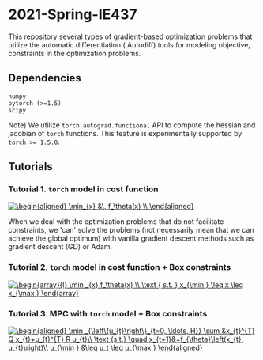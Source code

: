 # 2021-Spring-IE437

This repository several types of gradient-based optimization problems that utilize the automatic differentiation (
Autodiff) tools for modeling objective, constraints in the optimization problems.

## Dependencies

```
numpy
pytorch (>=1.5)
scipy
```

Note) We utilize `torch.autograd.functional` API to compute the hessian and jacobian of `torch` functions. This feature
is experimentally supported by `torch >= 1.5.0`.

## Tutorials

### Tutorial 1. `torch` model in cost function

<a href="https://www.codecogs.com/eqnedit.php?latex=\inline&space;\dpi{120}&space;\begin{aligned}&space;\min_{x}&space;&\,&space;f_\theta(x)&space;\\&space;\end{aligned}" target="_blank"><img src="https://latex.codecogs.com/png.latex?\inline&space;\dpi{120}&space;\begin{aligned}&space;\min_{x}&space;&\,&space;f_\theta(x)&space;\\&space;\end{aligned}" title="\begin{aligned} \min_{x} &\, f_\theta(x) \\ \end{aligned}" /></a>

When we deal with the optimization problems that do not facilitate constraints, we 'can' solve the problems (not
necessarily mean that we can achieve the global optimum) with vanilla gradient descent methods such as gradient
descent (GD) or Adam.

### Tutorial 2. `torch` model in cost function + Box constraints

<a href="https://www.codecogs.com/eqnedit.php?latex=\begin{array}{l}&space;\min&space;_{x}&space;f_\theta(x)&space;\\&space;\text&space;{&space;s.t.&space;}&space;x_{\min&space;}&space;\leq&space;x&space;\leq&space;x_{\max&space;}&space;\end{array}" target="_blank"><img src="https://latex.codecogs.com/gif.latex?\begin{array}{l}&space;\min&space;_{x}&space;f_\theta(x)&space;\\&space;\text&space;{&space;s.t.&space;}&space;x_{\min&space;}&space;\leq&space;x&space;\leq&space;x_{\max&space;}&space;\end{array}" title="\begin{array}{l} \min _{x} f_\theta(x) \\ \text { s.t. } x_{\min } \leq x \leq x_{\max } \end{array}" /></a>

### Tutorial 3. MPC with `torch` model + Box constraints

<a href="https://www.codecogs.com/eqnedit.php?latex=\begin{aligned}&space;\min&space;_{\left\{u_{t}\right\}_{t=0,&space;\ldots,&space;H}}&space;\sum&space;&x_{t}^{T}&space;Q&space;x_{t}&plus;u_{t}^{T}&space;R&space;u_{t}\\&space;\text&space;{s.t.}&space;\quad&space;x_{t&plus;1}&=f_{\theta}\left(x_{t},&space;u_{t}\right)\\&space;u_{\min&space;}&space;&\leq&space;u_t&space;\leq&space;u_{\max&space;}&space;\end{aligned}" target="_blank"><img src="https://latex.codecogs.com/gif.latex?\begin{aligned}&space;\min&space;_{\left\{u_{t}\right\}_{t=0,&space;\ldots,&space;H}}&space;\sum&space;&x_{t}^{T}&space;Q&space;x_{t}&plus;u_{t}^{T}&space;R&space;u_{t}\\&space;\text&space;{s.t.}&space;\quad&space;x_{t&plus;1}&=f_{\theta}\left(x_{t},&space;u_{t}\right)\\&space;u_{\min&space;}&space;&\leq&space;u_t&space;\leq&space;u_{\max&space;}&space;\end{aligned}" title="\begin{aligned} \min _{\left\{u_{t}\right\}_{t=0, \ldots, H}} \sum &x_{t}^{T} Q x_{t}+u_{t}^{T} R u_{t}\\ \text {s.t.} \quad x_{t+1}&=f_{\theta}\left(x_{t}, u_{t}\right)\\ u_{\min } &\leq u_t \leq u_{\max } \end{aligned}" /></a>

